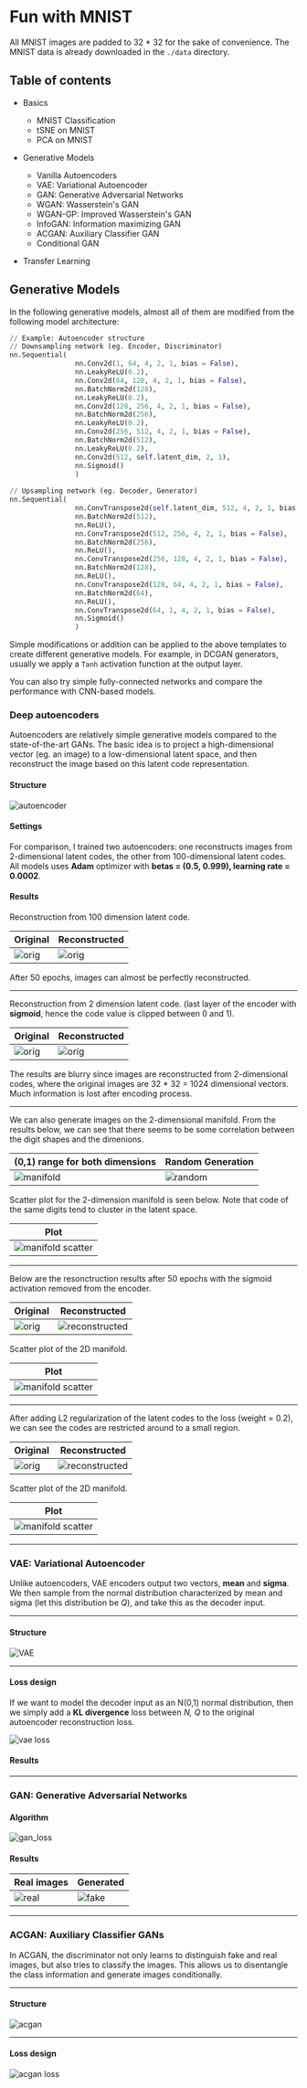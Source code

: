 # Fun with MNIST
All MNIST images are padded to 32 * 32 for the sake of convenience. The MNIST data is already downloaded in the `./data` directory.
## Table of contents
- Basics
    - MNIST Classification
    - tSNE on MNIST
    - PCA on MNIST

- Generative Models
    - Vanilla Autoencoders
    - VAE: Variational Autoencoder
    - GAN: Generative Adversarial Networks
    - WGAN: Wasserstein's GAN
    - WGAN-GP: Improved Wasserstein's GAN
    - InfoGAN: Information maximizing GAN
    - ACGAN: Auxiliary Classifier GAN
    - Conditional GAN
- Transfer Learning

## Generative Models
In the following generative models, almost all of them are modified from the following model architecture:
```python
// Example: Autoencoder structure
// Downsampling network (eg. Encoder, Discriminator)
nn.Sequential(
                nn.Conv2d(1, 64, 4, 2, 1, bias = False),
                nn.LeakyReLU(0.2),
                nn.Conv2d(64, 128, 4, 2, 1, bias = False),
                nn.BatchNorm2d(128),
                nn.LeakyReLU(0.2),
                nn.Conv2d(128, 256, 4, 2, 1, bias = False),
                nn.BatchNorm2d(256),
                nn.LeakyReLU(0.2),
                nn.Conv2d(256, 512, 4, 2, 1, bias = False),
                nn.BatchNorm2d(512),
                nn.LeakyReLU(0.2),
                nn.Conv2d(512, self.latent_dim, 2, 1),
                nn.Sigmoid()
                )
                
// Upsampling network (eg. Decoder, Generator)
nn.Sequential(
                nn.ConvTranspose2d(self.latent_dim, 512, 4, 2, 1, bias = False),
                nn.BatchNorm2d(512),
                nn.ReLU(),
                nn.ConvTranspose2d(512, 256, 4, 2, 1, bias = False),
                nn.BatchNorm2d(256),
                nn.ReLU(),
                nn.ConvTranspose2d(256, 128, 4, 2, 1, bias = False),
                nn.BatchNorm2d(128),
                nn.ReLU(),
                nn.ConvTranspose2d(128, 64, 4, 2, 1, bias = False),
                nn.BatchNorm2d(64),
                nn.ReLU(),
                nn.ConvTranspose2d(64, 1, 4, 2, 1, bias = False),
                nn.Sigmoid()
                )
```
Simple modifications or addition can be applied to the above templates to create different generative models. For example, in DCGAN generators, usually we apply a `Tanh` activation function at the output layer.  

You can also try simple fully-connected networks and compare the performance with CNN-based models.
### Deep autoencoders
Autoencoders are relatively simple generative models compared to the state-of-the-art GANs. The basic idea is to project a high-dimensional vector (eg. an image) to a low-dimensional latent space, and then reconstruct the image based on this latent code representation.
#### Structure
![autoencoder](./img_src/autoencoder.png)
#### Settings
For comparison, I trained two autoencoders: one reconstructs images from 2-dimensional latent codes, the other from 100-dimensional latent codes. All models uses **Adam** optimizer with **betas = (0.5, 0.999), learning rate = 0.0002**.
#### Results
Reconstruction from 100 dimension latent code.  

|Original|Reconstructed|
| ------ | ------------|
|![orig](./AE/samples/100_dim/orig.png)|![orig](./AE/samples/100_dim/epoch_50_step_600.png)

After 50 epochs, images can almost be perfectly reconstructed.
***
Reconstruction from 2 dimension latent code. (last layer of the encoder with **sigmoid**, hence the code value is clipped between 0 and 1).  

|Original|Reconstructed|
| ------ | ------------|
|![orig](./AE/samples/2_dim/orig.png)|![orig](./AE/samples/2_dim/process.gif)|

The results are blurry since images are reconstructed from 2-dimensional codes, where the original images are 32 * 32 = 1024 dimensional vectors. Much information is lost after encoding process.
***
We can also generate images on the 2-dimensional manifold. From the results below, we can see that there seems to be some correlation between the digit shapes and the dimenions.  

|(0,1) range for both dimensions|Random Generation|
|--------|-------|
|![manifold](./AE/samples/2_dim/manifold.png)|![random](./AE/samples/2_dim/random.png)|

Scatter plot for the 2-dimension manifold is seen below. Note that code of the same digits tend to cluster in the latent space.  

|Plot|
|----|
|![manifold scatter](./AE/samples/2_dim/manifold_scatter.png)|

***
Below are the resonctruction results after 50 epochs with the sigmoid activation removed from the encoder.

|Original|Reconstructed|
| ------ | ------------|
|![orig](./AE/samples/no_sig_no_reg/orig.png)|![reconstructed](./AE/samples/no_sig_no_reg/process.gif)|

Scatter plot of the 2D manifold.  

|Plot|
|----|
|![manifold scatter](./AE/samples/no_sig_no_reg/manifold_scatter.png)|
***
After adding L2 regularization of the latent codes to the loss (weight = 0.2), we can see the codes are restricted around to a small region.

|Original|Reconstructed|
| ------ | ------------|
|![orig](./AE/samples/no_sig_reg/orig.png)|![reconstructed](./AE/samples/no_sig_reg/process.gif)|

Scatter plot of the 2D manifold.  

|Plot|
|----|
|![manifold scatter](./AE/samples/no_sig_reg/manifold_scatter.png)|
***
### VAE: Variational Autoencoder
Unlike autoencoders, VAE encoders output two vectors, **mean** and **sigma**. We then sample from the normal distribution characterized by mean and sigma (let this distribution be *Q*), and take this as the decoder input.
***
#### Structure
![VAE](./img_src/VAE.png)
***
#### Loss design
If we want to model the decoder input as an N(0,1) normal distribution, then we simply add a **KL divergence** loss between *N, Q* to the original autoencoder reconstruction loss.

![vae loss](./img_src/vae_kl_loss.png)
#### Results
***
### GAN: Generative Adversarial Networks
#### Algorithm
![gan_loss](./img_src/gan_algo.png)
#### Results
|Real images|Generated|
| ------ | ------------|
|![real](./GAN/samples/real.png)|![fake](./GAN/samples/process.gif)|
***
### ACGAN: Auxiliary Classifier GANs
In ACGAN, the discriminator not only learns to distinguish fake and real images, but also tries to classify the images. This allows us to disentangle the class information and generate images conditionally.
***
#### Structure
![acgan](./img_src/acgan.png)
***
#### Loss design
![acgan loss](./img_src/acgan_loss.png)
